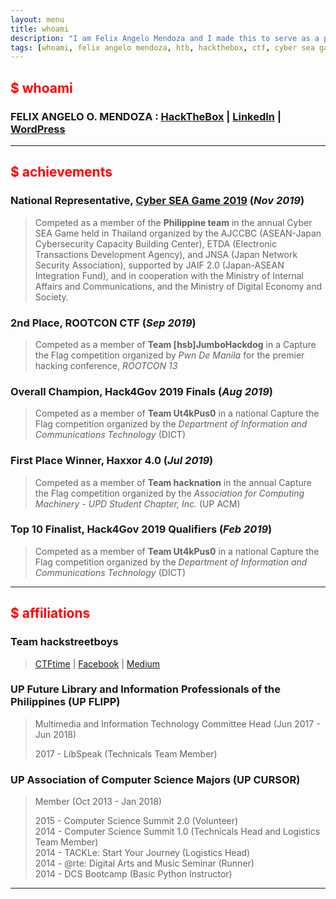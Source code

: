 ```yaml
---
layout: menu
title: whoami
description: "I am Felix Angelo Mendoza and I made this to serve as a platform for me to post solutions to challenges I've completed and to write and discuss security-related topics that have interested me."
tags: [whoami, felix angelo mendoza, htb, hackthebox, ctf, cyber sea game, cyber sea games, 2019, linkedin, hackstreetboys, philippines, ph]
---
```


## <span style="color:red">$ whoami</span>

### __FELIX ANGELO O. MENDOZA__ : [HackTheBox](https://www.hackthebox.eu/profile/50201) | [LinkedIn](https://www.linkedin.com/in/faomendoza/) | [WordPress](https://fiftyliterbox.wordpress.com/)

---

## <span style="color:red">$ achievements</span>

### __National Representative, [Cyber SEA Game 2019]({{site.url}}/chals/ctf/2019-CyberSEAGame.html)__ (_Nov 2019_)
> Competed as a member of the __Philippine team__ in the annual Cyber SEA Game held in Thailand organized by the AJCCBC (ASEAN-Japan Cybersecurity Capacity Building Center), ETDA (Electronic Transactions Development Agency), and JNSA (Japan Network Security Association), supported by JAIF 2.0 (Japan-ASEAN Integration Fund), and in cooperation with the Ministry of Internal Affairs and Communications, and the Ministry of Digital Economy and Society. 

### __2nd Place, ROOTCON CTF__ (_Sep 2019_)
> Competed as a member of __Team [hsb]JumboHackdog__ in a Capture the Flag competition organized by _Pwn De Manila_ for the premier hacking conference, _ROOTCON 13_

### __Overall Champion, Hack4Gov 2019 Finals__ (_Aug 2019_)
> Competed as a member of __Team Ut4kPus0__ in a national Capture the Flag competition organized by the _Department of Information and Communications Technology_ (DICT)

### __First Place Winner, Haxxor 4.0__ (_Jul 2019_)
> Competed as a member of __Team hacknation__ in the annual Capture the Flag competition organized by the _Association for Computing Machinery - UPD Student Chapter, Inc._ (UP ACM)

### __Top 10 Finalist, Hack4Gov 2019 Qualifiers__ (_Feb 2019_)
> Competed as a member of __Team Ut4kPus0__ in a national Capture the Flag competition organized by the _Department of Information and Communications Technology_ (DICT)

---

## <span style="color:red">$ affiliations</span>

### Team hackstreetboys

> [CTFtime](https://ctftime.org/team/43377) | 
> [Facebook](https://www.facebook.com/hackstreetboys) |
> [Medium](https://medium.com/hackstreetboys)

### UP Future Library and Information Professionals of the Philippines (UP FLIPP) 
> Multimedia and Information Technology Committee Head (Jun 2017 - Jun 2018)
>
> 2017 - LibSpeak (Technicals Team Member) 


### UP Association of Computer Science Majors (UP CURSOR)
> Member (Oct 2013 - Jan 2018)
>
> 2015 - Computer Science Summit 2.0 (Volunteer)<br/>
> 2014 - Computer Science Summit 1.0 (Technicals Head and Logistics Team Member)<br/>
> 2014 - TACKLe: Start Your Journey (Logistics Head)<br/>
> 2014 - @rte: Digital Arts and Music Seminar (Runner)<br/>
> 2014 - DCS Bootcamp (Basic Python Instructor)

---
